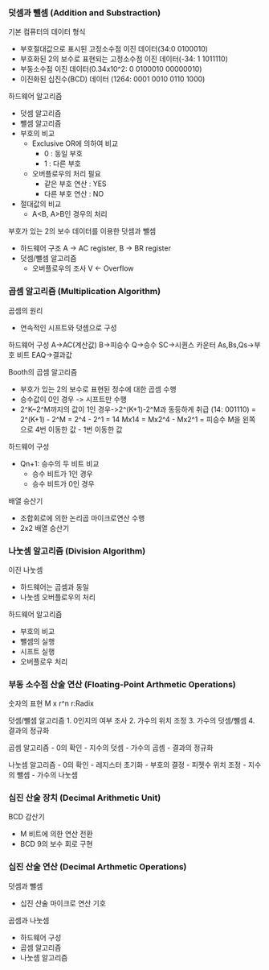 ### 덧셈과 뺄셈 (Addition and Substraction)

기본 컴퓨터의 데이터 형식
- 부호절대값으로 표시된 고정소수점 이진 데이터(34:0 0100010)
- 부호화된 2의 보수로 표현되는 고정소수점 이진 데이터(-34: 1 1011110)
- 부동소수점 이진 데이터(0.34x10^2: 0 0100010 00000010)
- 이진화된 십진수(BCD) 데이터 (1264: 0001 0010 0110 1000)

하드웨어 알고리즘
- 덧셈 알고리즘
- 뺄셈 알고리즘
- 부호의 비교
    - Exclusive OR에 의하여 비교
        - 0 : 동일 부호
        - 1 : 다른 부호
    - 오버플로우의 처리 필요
        - 같은 부호 연산 : YES
        - 다른 부호 연산 : NO
- 절대값의 비교
    - A<B, A>B인 경우의 처리

부호가 있는 2의 보수 데이터를 이용한 덧셈과 뺄셈
- 하드웨어 구조
    A -> AC register, B -> BR register
- 덧셈/뺄셈 알고리즘
    - 오버플로우의 조사 V <- Overflow

### 곱셈 알고리즘 (Multiplication Algorithm)

곱셈의 원리
- 연속적인 시프트와 덧셈으로 구성

하드웨어 구성
    A->AC(계산값) B->피승수
    Q->승수
    SC->시퀀스 카운터
    As,Bs,Qs->부호 비트
    EAQ->결과값

Booth의 곱셈 알고리즘
- 부호가 있는 2의 보수로 표현된 정수에 대한 곱셈 수행
- 승수값이 0인 경우 -> 시프트만 수행
- 2^K~2^M까지의 값이 1인 경우->2^(K+1)-2^M과 동등하게 취급
    (14: 001110) = 2^(K+1) - 2^M = 2^4 - 2^1 = 14
    Mx14 = Mx2^4 - Mx2^1
        = 피승수 M을 왼쪽으로 4번 이동한 값 - 1번 이동한 값

하드웨어 구성
- Qn+1: 승수의 두 비트 비교
    - 승수 비트가 1인 경우
    - 승수 비트가 0인 경우

배열 승산기
- 조합회로에 의한 논리곱 마이크로연산 수행
- 2x2 배열 승산기

### 나눗셈 알고리즘 (Division Algorithm)

이진 나눗셈
- 하드웨어는 곱셈과 동일
- 나눗셈 오버플로우의 처리

하드웨어 알고리즘
- 부호의 비교
- 뺄셈의 실행
- 시프트 실행
- 오버플로우 처리

### 부동 소수점 산술 연산 (Floating-Point Arthmetic Operations)

숫자의 표현
    M x r^n r:Radix

덧셈/뺄셈 알고리즘
    1. 0인지의 여부 조사
    2. 가수의 위치 조정
    3. 가수의 덧셈/뺄셈
    4. 결과의 정규화

곱셈 알고리즘
    - 0의 확인
    - 지수의 덧셈
    - 가수의 곱셈
    - 결과의 정규화

나눗셈 알고리즘
    - 0의 확인
    - 레지스터 초기화
    - 부호의 결정
    - 피젯수 위치 조정
    - 지수의 뺄셈
    - 가수의 나눗셈

### 십진 산술 장치 (Decimal Arithmetic Unit)

BCD 감산기
- M 비트에 의한 연산 전환
- BCD 9의 보수 회로 구현


### 십진 산술 연산 (Decimal Arthmetic Operations)

덧셈과 뺄셈
- 십진 산술 마이크로 연산 기호

곱셈과 나눗셈
- 하드웨어 구성
- 곱셈 알고리즘
- 나눗셈 알고리즘
